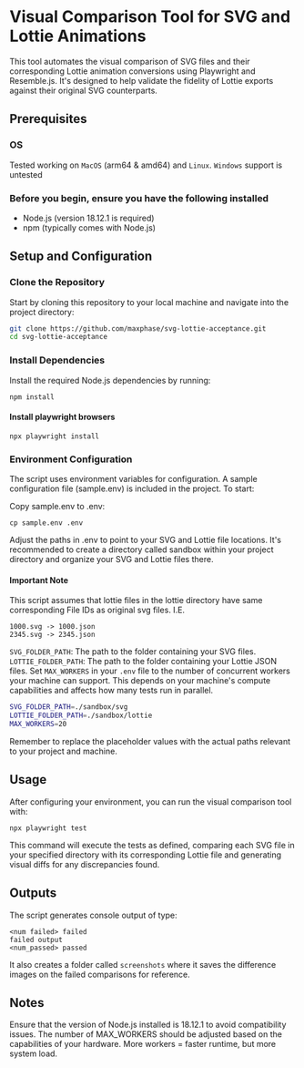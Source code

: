 # Visual Comparison Tool for SVG and Lottie Animations

This tool automates the visual comparison of SVG files and their corresponding Lottie animation conversions using Playwright and Resemble.js. It's designed to help validate the fidelity of Lottie exports against their original SVG counterparts.

## Prerequisites

### OS

Tested working on `MacOS` (arm64 & amd64) and `Linux`. `Windows` support is untested

### Before you begin, ensure you have the following installed

- Node.js (version 18.12.1 is required)
- npm (typically comes with Node.js)

## Setup and Configuration

### Clone the Repository

Start by cloning this repository to your local machine and navigate into the project directory:

```bash
git clone https://github.com/maxphase/svg-lottie-acceptance.git
cd svg-lottie-acceptance
```

### Install Dependencies

Install the required Node.js dependencies by running:

`npm install`

#### Install playwright browsers

`npx playwright install`

### Environment Configuration

The script uses environment variables for configuration. A sample configuration file (sample.env) is included in the project. To start:

Copy sample.env to .env:

`cp sample.env .env`

Adjust the paths in .env to point to your SVG and Lottie file locations. It's recommended to create a directory called sandbox within your project directory and organize your SVG and Lottie files there.

#### Important Note

This script assumes that lottie files in the lottie directory have same corresponding File IDs as original svg files. I.E.

```
1000.svg -> 1000.json
2345.svg -> 2345.json
```

`SVG_FOLDER_PATH`: The path to the folder containing your SVG files.
`LOTTIE_FOLDER_PATH`: The path to the folder containing your Lottie JSON files.
Set `MAX_WORKERS` in your `.env` file to the number of concurrent workers your machine can support. This depends on your machine's compute capabilities and affects how many tests run in parallel.

``` bash
SVG_FOLDER_PATH=./sandbox/svg
LOTTIE_FOLDER_PATH=./sandbox/lottie
MAX_WORKERS=20
```

Remember to replace the placeholder values with the actual paths relevant to your project and machine.

## Usage

After configuring your environment, you can run the visual comparison tool with:

`npx playwright test`

This command will execute the tests as defined, comparing each SVG file in your specified directory with its corresponding Lottie file and generating visual diffs for any discrepancies found.

## Outputs

The script generates console output of type: 

``` 
<num failed> failed
failed output
<num_passed> passed
```

It also creates a folder called `screenshots` where it saves the difference images on the failed comparisons for reference.

## Notes

Ensure that the version of Node.js installed is 18.12.1 to avoid compatibility issues.
The number of MAX_WORKERS should be adjusted based on the capabilities of your hardware. More workers = faster runtime, but more system load.

